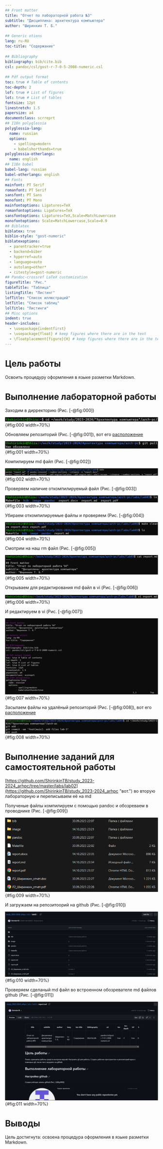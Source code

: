 ```yaml
---
## Front matter
title: "Отчет по лабораторной работа №3"
subtitle: "Дисциплина: архитектура компьютера"
author: "Ширинкин Т. Б."

## Generic otions
lang: ru-RU
toc-title: "Содержание"

## Bibliography
bibliography: bib/cite.bib
csl: pandoc/csl/gost-r-7-0-5-2008-numeric.csl

## Pdf output format
toc: true # Table of contents
toc-depth: 2
lof: true # List of figures
lot: true # List of tables
fontsize: 12pt
linestretch: 1.5
papersize: a4
documentclass: scrreprt
## I18n polyglossia
polyglossia-lang:
  name: russian
  options:
    - spelling=modern
    - babelshorthands=true
polyglossia-otherlangs:
  name: english
## I18n babel
babel-lang: russian
babel-otherlangs: english
## Fonts
mainfont: PT Serif
romanfont: PT Serif
sansfont: PT Sans
monofont: PT Mono
mainfontoptions: Ligatures=TeX
romanfontoptions: Ligatures=TeX
sansfontoptions: Ligatures=TeX,Scale=MatchLowercase
monofontoptions: Scale=MatchLowercase,Scale=0.9
## Biblatex
biblatex: true
biblio-style: "gost-numeric"
biblatexoptions:
  - parentracker=true
  - backend=biber
  - hyperref=auto
  - language=auto
  - autolang=other*
  - citestyle=gost-numeric
## Pandoc-crossref LaTeX customization
figureTitle: "Рис."
tableTitle: "Таблица"
listingTitle: "Листинг"
lofTitle: "Список иллюстраций"
lotTitle: "Список таблиц"
lolTitle: "Листинги"
## Misc options
indent: true
header-includes:
  - \usepackage{indentfirst}
  - \usepackage{float} # keep figures where there are in the text
  - \floatplacement{figure}{H} # keep figures where there are in the text
---
```


# Цель работы

Освоить процедуру оформления в языке разметки Markdown.

# Выполнение лабораторной работы

Заходим в дирректорию (Рис. [-@fig:000])

![Рис. 0 Заходим в дирректорию](image/0.png){#fig:000 width=70%}

Обновляем репозиторий (Рис. [-@fig:001]), вот его [расположение](https://github.com/ShirinkinTB/study_2023-2024_arhpc "вот.")

![Рис. 1 Обновляем репозиторий](image/1.png){#fig:001 width=70%}

Компилируем md файл (Рис. [-@fig:002])

![Рис. 2 Компилируем md файл](image/2.png){#fig:002 width=70%}

Проверяем наличие откомпилируемый файл (Рис. [-@fig:003])

![Рис. 3 Проверяем наличие откомпилируемый файл](image/3.png){#fig:003 width=70%}

Убираем откомпилируемые файлы и проверяем (Рис. [-@fig:004])

![Рис. 4 Убираем откомпилируемые файлы и проверяем](image/4.png){#fig:004 width=70%}

Смотрим на наш rm файл (Рис. [-@fig:005])

![Рис. 5 Смотрим на наш rm файл](image/5.png){#fig:005 width=70%}

Открываем для редактирования md файл в vi (Рис. [-@fig:006])

![Рис. 6 Открываем для редактирования md файл в vi](image/6.png){#fig:006 width=70%}

И редактируем в vi (Рис. [-@fig:007])

![Рис. 7 И редактируем в vi](image/7.png){#fig:007 width=70%}

Засылаем файлы на удалёный репозиторий (Рис. [-@fig:008]), вот его [расположение](https://github.com/ShirinkinTB/study_2023-2024_arhpc "вот.")

![Рис. 8 Засылаем файлы на удалёный репозиторий](image/8.png){#fig:008 width=70%}

# Выполнение заданий для самостоятельной работы

[https://github.com/ShirinkinTB/study_2023-2024_arhpc/tree/master/labs/lab02](https://github.com/ShirinkinTB/study_2023-2024_arhpc "вот.") во вторую лабораторную и переписываем её на md

Полученые файлы компилируем с помощью pandoc и обозреваем в проводнике (Рис. [-@fig:009])

![Рис. 9 Обозреваем полученые файлы в проводнике](image/9.png){#fig:009 width=70%}

И загружаем на репозитоорий на github (Рис. [-@fig:010])

![Рис. 10 Загружаем на репозитоорий на github](image/10.png){#fig:010 width=70%}

Проверяем сделаный md файл во встроенном обозревателе md файлов github (Рис. [-@fig:011])

![Рис. 11 Проверяем сделаный md файл во встроенном обозревателе md файлов github](image/11.png){#fig:011 width=70%}

# Выводы

Цель достигнута: освоена процедура оформления в языке разметки Markdown.